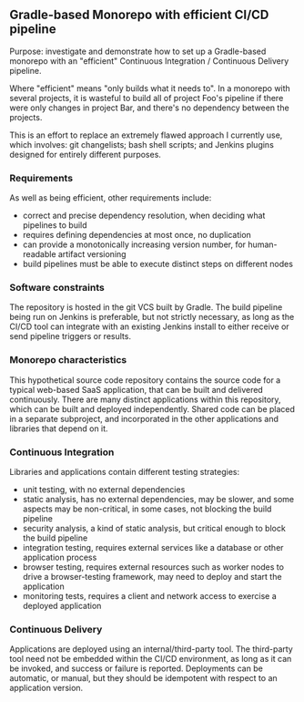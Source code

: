 ## Gradle-based Monorepo with efficient CI/CD pipeline

Purpose: investigate and demonstrate how to set up a Gradle-based monorepo with an "efficient" Continuous Integration / Continuous Delivery pipeline. 

Where "efficient" means "only builds what it needs to". In a monorepo with several projects, it is wasteful to build all of project Foo's pipeline if there were only changes in project Bar, and there's no dependency between the projects.

This is an effort to replace an extremely flawed approach I currently use, which involves: git changelists; bash shell scripts; and Jenkins plugins designed for entirely different purposes.

### Requirements 
As well as being efficient, other requirements include:
 
 * correct and precise dependency resolution, when deciding what pipelines to build
 * requires defining dependencies at most once, no duplication
 * can provide a monotonically increasing version number, for human-readable artifact versioning
 * build pipelines must be able to execute distinct steps on different nodes

 
 ### Software constraints
 The repository is hosted in the git VCS built by Gradle. The build pipeline being run on Jenkins is preferable, but not strictly necessary, as long as the CI/CD tool can integrate with an existing Jenkins install to either receive or send pipeline triggers or results.

### Monorepo characteristics
This hypothetical source code repository contains the source code for a typical web-based SaaS application, that can be built and delivered continuously. There are many distinct applications within this repository, which can be built and deployed independently. Shared code can be placed in a separate subproject, and incorporated in the other applications and libraries that depend on it. 

### Continuous Integration
Libraries and applications contain different testing strategies: 
 * unit testing, with no external dependencies
 * static analysis, has no external dependencies, may be slower, and some aspects may be non-critical, in some cases, not blocking the build pipeline
 * security analysis, a kind of static analysis, but critical enough to block the build pipeline
 * integration testing, requires external services like a database or other application process
 * browser testing, requires external resources such as worker nodes to drive a browser-testing framework, may need to deploy and start the application
 * monitoring tests, requires a client and network access to exercise a deployed application

### Continuous Delivery
Applications are deployed using an internal/third-party tool. The third-party tool need not be embedded within the CI/CD environment, as long as it can be invoked, and success or failure is reported. Deployments can be automatic, or manual, but they should be idempotent with respect to an application version.
